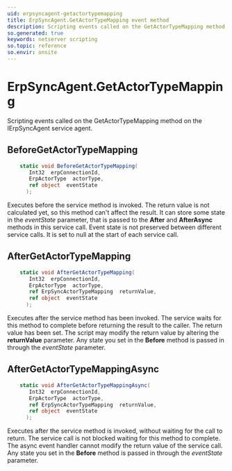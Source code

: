 ```yaml
---
uid: erpsyncagent-getactortypemapping
title: ErpSyncAgent.GetActorTypeMapping event method
description: Scripting events called on the GetActorTypeMapping method on the ErpSyncAgent service agent.
so.generated: true
keywords: netserver scripting
so.topic: reference
so.envir: onsite
---
```

# ErpSyncAgent.GetActorTypeMapping

Scripting events called on the <see cref='M:IErpSyncAgent.GetActorTypeMapping'>GetActorTypeMapping</see> method on the <see cref='IErpSyncAgent'>IErpSyncAgent</see>  service agent.

## BeforeGetActorTypeMapping
```cs
    static void BeforeGetActorTypeMapping(
       Int32  erpConnectionId,
       ErpActorType  actorType,
       ref object  eventState
      );
```
Executes before the service method is invoked.
The return value is not calculated yet, so this method can't affect the result.
It can store some state in the *eventState* parameter, that is passed to the **After** and **AfterAsync** methods in this service call.
Event state is not preserved between different service calls. It is set to null at the start of each service call.
## AfterGetActorTypeMapping
```cs
    static void AfterGetActorTypeMapping(
       Int32  erpConnectionId,
       ErpActorType  actorType,
       ref ErpSyncActorTypeMapping  returnValue,
       ref object  eventState
      );
```
Executes after the service method has been invoked. The service waits for this method to complete before returning the result to the caller.
The return value has been set. The script may modify the return value by altering the **returnValue** parameter.
Any state you set in the **Before** method is passed in through the *eventState* parameter.
## AfterGetActorTypeMappingAsync
```cs
    static void AfterGetActorTypeMappingAsync(
       Int32  erpConnectionId,
       ErpActorType  actorType,
       ref ErpSyncActorTypeMapping  returnValue,
       ref object  eventState
      );
```
Executes after the service method is invoked, without waiting for the call to return.
The service call is not blocked waiting for this method to complete.
The async event handler cannot modify the return value of the service call.
Any state you set in the **Before** method is passed in through the *eventState* parameter.

